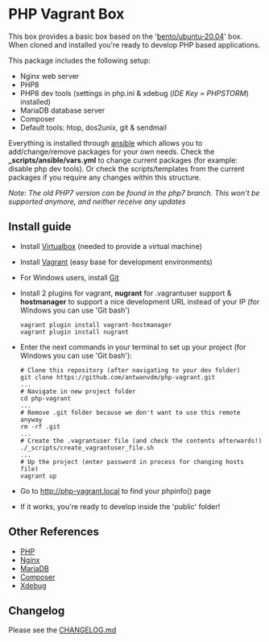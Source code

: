 # PHP Vagrant Box
This box provides a basic box based on the 
'[bento/ubuntu-20.04](https://app.vagrantup.com/bento/boxes/ubuntu-20.04)' box.
When cloned and installed you're ready to develop PHP based applications.

This package includes the following setup:

* Nginx web server
* PHP8
* PHP8 dev tools (settings in php.ini & xdebug (*IDE Key = PHPSTORM*) installed)
* MariaDB database server
* Composer
* Default tools: htop, dos2unix, git & sendmail

Everything is installed through [ansible](https://www.ansible.com/) which allows you to 
add/change/remove packages for your own needs. Check the **_scripts/ansible/vars.yml** to 
change current packages (for example: disable php dev tools). Or check the 
scripts/templates from the current packages if you require any changes within this structure.

*Note: The old PHP7 version can be found in the php7 branch. This won't be supported anymore,
and neither receive any updates*

## Install guide
* Install [Virtualbox](https://www.virtualbox.org/wiki/Downloads) (needed to provide a 
virtual machine)
* Install [Vagrant](https://www.vagrantup.com/) (easy base for development environments)
* For Windows users, install [Git](https://git-scm.com/download/win)
* Install 2 plugins for vagrant, **nugrant** for .vagrantuser support & **hostmanager** to 
support a nice development URL instead of your IP (for Windows you can use 'Git bash')

    ```
    vagrant plugin install vagrant-hostmanager
    vagrant plugin install nugrant
    ```

* Enter the next commands in your terminal to set up your project
(for Windows you can use 'Git bash'):

    ```
    # Clone this repository (after navigating to your dev folder)
    git clone https://github.com/antwanvdm/php-vagrant.git
    ...
    # Navigate in new project folder
    cd php-vagrant
    ...
    # Remove .git folder because we don't want to use this remote anyway
    rm -rf .git
    ...
    # Create the .vagrantuser file (and check the contents afterwards!)
    ./_scripts/create_vagrantuser_file.sh
    ...
    # Up the project (enter password in process for changing hosts file)
    vagrant up
    ```

* Go to http://php-vagrant.local to find your phpinfo() page
* If it works, you're ready to develop inside the 'public' folder!

## Other References
* [PHP](https://www.php.net/)
* [Nginx](https://www.nginx.com/resources/wiki/)
* [MariaDB](https://mariadb.org/)
* [Composer](https://getcomposer.org/)
* [Xdebug](https://xdebug.org/)

## Changelog
Please see the [CHANGELOG.md](./CHANGELOG.md)
